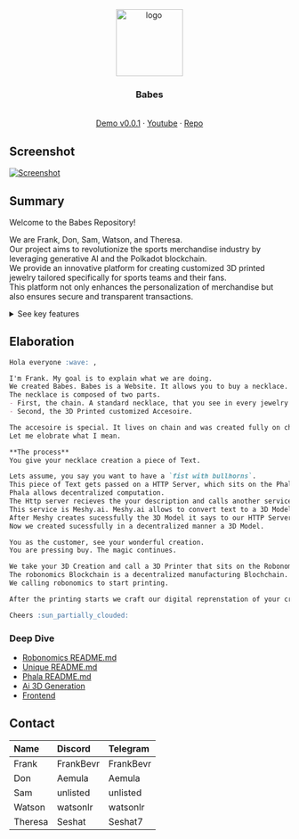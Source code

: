 <div align="center">
<img src="https://i.ibb.co/ggWXq4g/image-2024-05-30-235907682.png" alt="logo" width="120" height="120" />
</div>

<h3 align="center">Babes</h3>
  <p align="center">
  <br />
    <a href="http://jewelry.surge.sh">Demo v0.0.1</a>
    ·
    <a href="https://youtu.be">Youtube</a>
    ·
    <a href="https://github.com/frankgito/jewelry">Repo</a>
  </p>
</div>

## Screenshot

[![Screenshot](https://i.ibb.co/ygvCpVS/image-2024-05-31-113215145.png)](https://i.ibb.co/nQdyBRC/image-2024-05-31-113215145.png)

## Summary

Welcome to the Babes Repository!

We are Frank, Don, Sam, Watson, and Theresa.   
Our project aims to revolutionize the sports merchandise industry by leveraging generative AI and the Polkadot blockchain.  
We provide an innovative platform for creating customized 3D printed jewelry tailored specifically for sports teams and their fans.  
This platform not only enhances the personalization of merchandise but also ensures secure and transparent transactions.

<details>
  <summary>See key features</summary>
- **Generative AI**: Utilizes meshy.ai to design unique and personalized jewelry based on user prompts.
- **AI Agents**: Phala AI agent enhances user interaction and customization capabilities.
- **E-commerce Platform**: Built using Talisman for efficient management of digital assets and transactions.
- **Automation**: Streamlined operations for efficient process management.
- **NFTs**: Integration with Unique Network for creating and authenticating NFTs, adding a layer of exclusivity and security.
- **Blockchain**: Powered by Polkadot, ensuring interoperability, scalability, and robust security.
- **Direct-to-Consumer**: Allows users to directly customize and purchase their unique jewelry.
- **Customizable for Businesses**: Provides options for businesses and sports teams to create branded, personalized merchandise.
- **Web3 Integration**: Utilizes Web3 technologies for decentralized and secure transactions.
- **3D Rendering**: Employs TLGB for high-quality 3D rendering of jewelry designs.
- **NextJS & Tailwind**: Modern web technologies for a responsive and user-friendly platform.
- **Decentralized 3D Printing**: Future plans to scale with Robonomics for decentralized 3D printing capabilities.
</details>

## Elaboration

```md
Hola everyone :wave: ,

I'm Frank. My goal is to explain what we are doing.  
We created Babes. Babes is a Website. It allows you to buy a necklace.
The necklace is composed of two parts. 
- First, the chain. A standard necklace, that you see in every jewelry shop.
- Second, the 3D Printed customized Accesoire. 

The accesoire is special. It lives on chain and was created fully on chain. 
Let me elobrate what I mean.

**The process**  
You give your necklace creation a piece of Text.  

Lets assume, you say you want to have a `fist with bullhorns`.  
This piece of Text gets passed on a HTTP Server, which sits on the Phala Blockchain.  
Phala allows decentralized computation.   
The Http server recieves the your description and calls another service.  
This service is Meshy.ai. Meshy.ai allows to convert text to a 3D Model.  
After Meshy creates sucessfully the 3D Model it says to our HTTP Server "I am finished".  
Now we created sucessfully in a decentralized manner a 3D Model.  

You as the customer, see your wonderful creation.   
You are pressing buy. The magic continues.  

We take your 3D Creation and call a 3D Printer that sits on the Robonomics Blockchain.  
The robonomics Blockchain is a decentralized manufacturing Blochchain.  
We calling robonomics to start printing.   

After the printing starts we craft our digital reprenstation of your creation.

Cheers :sun_partially_clouded:
```

### Deep Dive

- [Robonomics README.md](https://github.com/FrankGito/jewelry/tree/main/robonomics/README.md)
- [Unique README.md](https://github.com/FrankGito/jewelry/tree/main/unique#readme)
- [Phala README.md](https://github.com/FrankGito/jewelry/tree/main/phala#readme)
- [Ai 3D Generation](https://github.com/FrankGito/jewelry/tree/main/aiprompt#readme)
- [Frontend](https://github.com/FrankGito/jewelry/tree/main/frontend#readme)

## Contact

| Name    | Discord   | Telegram  |
| :------ | :-------- | :-------- |
| Frank   | FrankBevr | FrankBevr |
| Don     | Aemula    | Aemula    |
| Sam     | unlisted  | unlisted  |
| Watson  | watsonlr  | watsonlr  |
| Theresa | Seshat    | Seshat7   |
